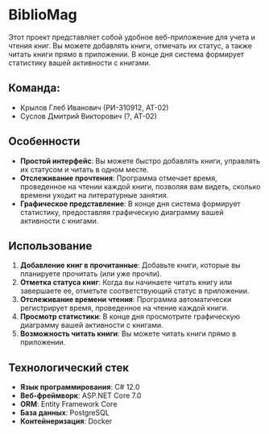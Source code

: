# BiblioMag
Этот проект представляет собой удобное веб-приложение для учета и чтения книг. Вы можете добавлять книги, отмечать их статус, а также читать книги прямо в приложении. В конце дня система формирует статистику вашей активности с книгами.

## Команда:
- Крылов Глеб Иванович (РИ-310912, АТ-02)
- Суслов Дмитрий Викторович (?, АТ-02)
## Особенности
- **Простой интерфейс**: Вы можете быстро добавлять книги, управлять их статусом и читать в одном месте.
- **Отслеживание прочтения**: Программа отмечает время, проведенное на чтении каждой книги, позволяя вам видеть, сколько времени уходит на литературные занятия.
- **Графическое представление**: В конце дня система формирует статистику, предоставляя графическую диаграмму вашей активности с книгами.
## Использование
1. **Добавление книг в прочитанные**: Добавьте книги, которые вы планируете прочитать (или уже прочли).
2. **Отметка статуса книг**: Когда вы начинаете читать книгу или завершаете ее, отметьте соответствующий статус в приложении.
3. **Отслеживание времени чтения**: Программа автоматически регистрирует время, проведенное на чтение каждой книги.
4. **Просмотр статистики**: В конце дня просмотрите графическую диаграмму вашей активности с книгами.
5. **Возможность читать книги**: Вы можете читать книги прямо в приложении.
## Технологический стек
- **Язык программирования**: C# 12.0
- **Веб-фреймворк**: ASP.NET Core 7.0
- **ORM**: Entity Framework Core
- **База данных**: PostgreSQL
- **Контейнеризация**: Docker
